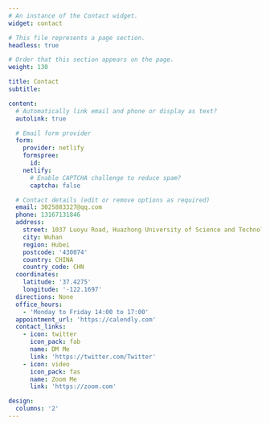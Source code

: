 ```yaml
---
# An instance of the Contact widget.
widget: contact

# This file represents a page section.
headless: true

# Order that this section appears on the page.
weight: 130

title: Contact
subtitle:

content:
  # Automatically link email and phone or display as text?
  autolink: true

  # Email form provider
  form:
    provider: netlify
    formspree:
      id:
    netlify:
      # Enable CAPTCHA challenge to reduce spam?
      captcha: false

  # Contact details (edit or remove options as required)
  email: 3025883327@qq.com
  phone: 13167131846
  address:
    street: 1037 Luoyu Road, Huazhong University of Science and Technology
    city: Wuhan
    region: Hubei
    postcode: '430074'
    country: CHINA
    country_code: CHN
  coordinates:
    latitude: '37.4275'
    longitude: '-122.1697'
  directions: None
  office_hours:
    - 'Monday to Friday 14:00 to 17:00'
  appointment_url: 'https://calendly.com'
  contact_links:
    - icon: twitter
      icon_pack: fab
      name: DM Me
      link: 'https://twitter.com/Twitter'
    - icon: video
      icon_pack: fas
      name: Zoom Me
      link: 'https://zoom.com'

design:
  columns: '2'
---
```

